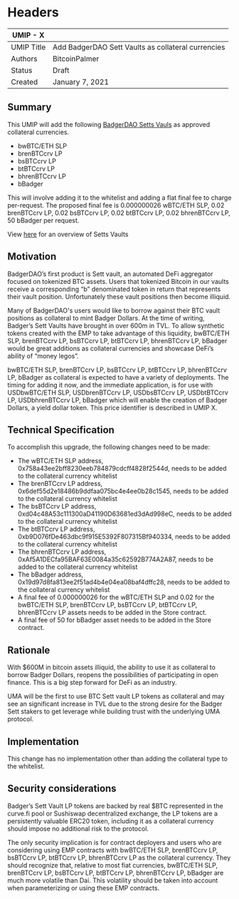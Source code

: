 # Headers

| UMIP - X |                                     |
| ---------- | ----------------------------------- |
| UMIP Title | Add BadgerDAO Sett Vaults as collateral currencies |
| Authors    | BitcoinPalmer  |
| Status     | Draft                               |
| Created    | January 7, 2021                    |

## Summary


This UMIP will add the following [BadgerDAO Setts Vauls](https://badger.finance/) as approved collateral currencies.
- bwBTC/ETH SLP
- brenBTCcrv LP
- bsBTCcrv LP
- btBTCcrv LP
- bhrenBTCcrv LP 
- bBadger

 This will involve adding it to the whitelist and adding a flat final fee to charge per-request. The proposed final fee is 0.000000026 wBTC/ETH SLP, 0.02 brenBTCcrv LP,  0.02 bsBTCcrv LP, 0.02 btBTCcrv LP, 0.02 bhrenBTCcrv LP, 50 bBadger per request.

View [here](https://badgerdao.medium.com/sett-vault-user-guide-9040b2f4b7a4) for an overview of Setts Vaults

## Motivation

BadgerDAO’s first product is Sett vault, an automated DeFi aggregator focused on tokenized BTC assets. Users that tokenized Bitcoin in our vaults receive a corresponding “b” denominated token in return that represents their vault position. Unfortunately these vault positions then become illiquid. 

Many of BadgerDAO's users would like to borrow against their BTC vault positions as collateral to mint Badger Dollars. At the time of writing, Badger’s Sett Vaults have brought in over 600m in TVL. To allow synthetic tokens created with the EMP to take advantage of this liquidity,  bwBTC/ETH SLP, brenBTCcrv LP, bsBTCcrv LP, btBTCcrv LP, bhrenBTCcrv LP, bBadger would be great additions as collateral currencies and showcase DeFi’s ability of “money legos”.

bwBTC/ETH SLP, brenBTCcrv LP, bsBTCcrv LP, btBTCcrv LP, bhrenBTCcrv LP, bBadger as collateral is expected to have a variety of deployments. The timing for adding it now, and the immediate application, is for use with USDbwBTC/ETH SLP, USDbrenBTCcrv LP, USDbsBTCcrv LP, USDbtBTCcrv LP, USDbhrenBTCcrv LP, bBadger  which will enable the creation of Badger Dollars, a yield dollar token. This price identifier is described in UMIP X.

## Technical Specification

To accomplish this upgrade, the following changes need to be made:

- The wBTC/ETH SLP address, 0x758a43ee2bff8230eeb784879cdcff4828f2544d, needs to be added to the collateral currency whitelist 
- The brenBTCcrv LP address, 0x6def55d2e18486b9ddfaa075bc4e4ee0b28c1545, needs to be added to the collateral currency whitelist 
- The bsBTCcrv LP address, 0xd04c48A53c111300aD41190D63681ed3dAd998eC, needs to be added to the collateral currency whitelist 
- The btBTCcrv LP address, 0xb9D076fDe463dbc9f915E5392F807315Bf940334, needs to be added to the collateral currency whitelist 
- The bhrenBTCcrv LP address, 0xAf5A1DECfa95BAF63E0084a35c62592B774A2A87, needs to be added to the collateral currency whitelist 
- The bBadger address, 0x19d97d8fa813ee2f51ad4b4e04ea08baf4dffc28, needs to be added to the collateral currency whitelist 
- A final fee of 0.000000026 for the wBTC/ETH SLP and 0.02 for the bwBTC/ETH SLP, brenBTCcrv LP, bsBTCcrv LP, btBTCcrv LP, bhrenBTCcrv LP assets needs to be added in the Store contract.
- A final fee of 50 for bBadger asset needs to be added in the Store contract.



## Rationale

With $600M in bitcoin assets illiquid, the ability to use it as collateral to borrow Badger Dollars, reopens the possibilities of participating in open finance. This is a big step forward for DeFi as an industry. 

UMA will be the first to use BTC Sett vault LP tokens as collateral and may see an significant increase in TVL due to the strong desire for the Badger Sett stakers to get leverage while building trust with the underlying UMA protocol. 


## Implementation

This change has no implementation other than adding the collateral type to the whitelist.

## Security considerations

Badger’s Sett Vault LP tokens are backed by real $BTC represented in the curve.fi pool or Sushiswap decentralized exchange, the LP tokens are a persistently valuable ERC20 token, including it as a collateral currency should impose no additional risk to the protocol.

The only security implication is for contract deployers and users who are considering using EMP contracts with bwBTC/ETH SLP, brenBTCcrv LP, bsBTCcrv LP, btBTCcrv LP, bhrenBTCcrv LP as the collateral currency. They should recognize that, relative to most fiat currencies, bwBTC/ETH SLP, brenBTCcrv LP, bsBTCcrv LP, btBTCcrv LP, bhrenBTCcrv LP, bBadger are much more volatile than Dai. This volatility should be taken into account when parameterizing or using these EMP contracts.
